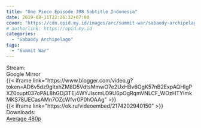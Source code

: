 ```yaml
---
title: "One Piece Episode 398 Subtitle Indonesia"
date: 2019-08-11T22:26:32+07:00
cover: "https://cdn.opid.my.id/images/arc/summit-war/sabaody-archipelago.webp" # Optional, cover
# authorlink: https://opid.my.id
categories:
  - "Sabaody Archipelago"
tags:
  - "Summit War"
---
```

<div class="ui menu violet borderless inverted">
  <div class="header item active">
        Stream:
    </div>
  <a class="active item" data-tab="google">
    <i class="google drive icon"></i> Google
  </a>
  <a class="item nounderline" data-tab="mirror">
    <i class="odnoklassniki icon"></i> Mirror
  </a>
</div>
<div class="ui bottom attached tab segment active" style="border:0 !important;" data-tab="google">
{{< iframe link="https://www.blogger.com/video.g?token=AD6v5dz9gItxhZM8D5VdtsMmwO7e2UxHBv6OgK57nB2ExpAQHIgPXZ0oupt037oPAL8hGDj3TEj4WYJlscmLD9U6pOgRqmVNLCF_WOzHTYImkMKS78UECasAMn7OZcWfvr0P0hOAAg" >}}
</div>
<div class="ui bottom attached tab segment" style="border:0 !important;" data-tab="mirror">
{{< iframe link="https://ok.ru/videoembed/2174202940150" >}}
</div>
<div class="ui menu violet borderless inverted">
  <div class="header item active">
        Downloads:
    </div>
  <a class="item nounderline" href="https://ouo.io/JN3pxK" target="_blank" rel="dofollow"><i class="google drive icon"></i>
    Average 480p</a>
</div>